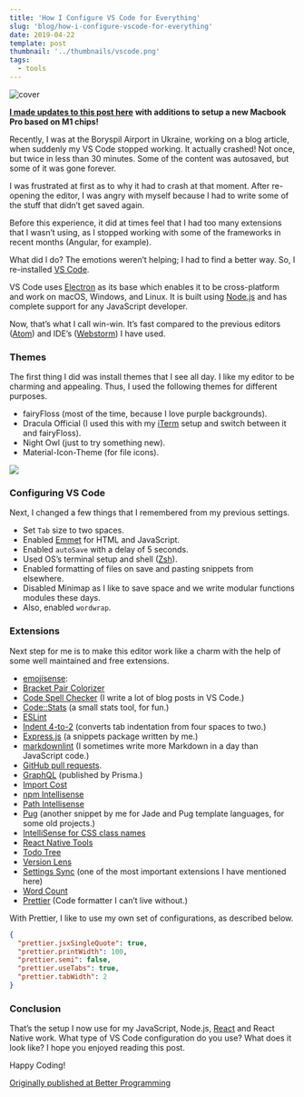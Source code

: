```yaml
---
title: 'How I Configure VS Code for Everything'
slug: 'blog/how-i-configure-vscode-for-everything'
date: 2019-04-22
template: post
thumbnail: '../thumbnails/vscode.png'
tags:
  - tools
---
```


![cover](https://i.imgur.com/hJ7W51N.jpg)

[**I made updates to this post here**](https://amanhimself.dev/blog/setup-macbook-m1/) **with additions to setup a new Macbook Pro based on M1 chips!**

Recently, I was at the Boryspil Airport in Ukraine, working on a blog article, when suddenly my VS Code stopped working. It actually crashed! Not once, but twice in less than 30 minutes. Some of the content was autosaved, but some of it was gone forever.

I was frustrated at first as to why it had to crash at that moment. After re-opening the editor, I was angry with myself because I had to write some of the stuff that didn’t get saved again.

Before this experience, it did at times feel that I had too many extensions that I wasn’t using, as I stopped working with some of the frameworks in recent months (Angular, for example).

What did I do? The emotions weren’t helping; I had to find a better way. So, I re-installed [VS Code](https://code.visualstudio.com/).

VS Code uses [Electron](https://electronjs.org/) as its base which enables it to be cross-platform and work on macOS, Windows, and Linux. It is built using [Node.js](https://nodejs.org/) and has complete support for any JavaScript developer.

Now, that’s what I call win-win. It’s fast compared to the previous editors ([Atom](https://atom.io/)) and IDE’s ([Webstorm](https://www.jetbrains.com/webstorm/)) I have used.

### Themes

The first thing I did was install themes that I see all day. I like my editor to be charming and appealing. Thus, I used the following themes for different purposes.

- fairyFloss (most of the time, because I love purple backgrounds).
- Dracula Official (I used this with my [iTerm](https://www.iterm2.com/) setup and switch between it and fairyFloss).
- Night Owl (just to try something new).
- Material-Icon-Theme (for file icons).

![](https://cdn-images-1.medium.com/max/800/1*7utI1vJayaK97t7lYhrv_A.jpeg)

### Configuring VS Code

Next, I changed a few things that I remembered from my previous settings.

- Set `Tab` size to two spaces.
- Enabled [Emmet](https://emmet.io/) for HTML and JavaScript.
- Enabled `autoSave` with a delay of 5 seconds.
- Used OS’s terminal setup and shell ([Zsh](https://ohmyz.sh/)).
- Enabled formatting of files on save and pasting snippets from elsewhere.
- Disabled Minimap as I like to save space and we write modular functions modules these days.
- Also, enabled `wordwrap`.

### Extensions

Next step for me is to make this editor work like a charm with the help of some well maintained and free extensions.

- [emojisense](https://marketplace.visualstudio.com/items?itemName=bierner.emojisense):
- [Bracket Pair Colorizer](https://marketplace.visualstudio.com/items?itemName=CoenraadS.bracket-pair-colorizer)
- [Code Spell Checker](https://marketplace.visualstudio.com/items?itemName=streetsidesoftware.code-spell-checker) (I write a lot of blog posts in VS Code.)
- [Code::Stats](https://codestats.net/) (a small stats tool, for fun.)
- [ESLint](https://eslint.org/)
- [Indent 4-to-2](https://marketplace.visualstudio.com/items?itemName=Compulim.indent4to2) (converts tab indentation from four spaces to two.)
- [Express.js](https://expressjs.com/) (a snippets package written by me.)
- [markdownlint](https://github.com/markdownlint/markdownlint) (I sometimes write more Markdown in a day than JavaScript code.)
- [GitHub pull requests](https://help.github.com/en/articles/about-pull-requests).
- [GraphQL](https://graphql.org/) (published by Prisma.)
- [Import Cost](https://marketplace.visualstudio.com/items?itemName=wix.vscode-import-cost)
- [npm Intellisense](https://marketplace.visualstudio.com/items?itemName=christian-kohler.npm-intellisense)
- [Path Intellisense](https://marketplace.visualstudio.com/items?itemName=christian-kohler.path-intellisense)
- [Pug](https://marketplace.visualstudio.com/items?itemName=amandeepmittal.pug) (another snippet by me for Jade and Pug template languages, for some old projects.)
- [IntelliSense for CSS class names](https://marketplace.visualstudio.com/items?itemName=Zignd.html-css-class-completion)
- [React Native Tools](https://marketplace.visualstudio.com/items?itemName=msjsdiag.vscode-react-native)
- [Todo Tree](https://marketplace.visualstudio.com/items?itemName=Gruntfuggly.todo-tree)
- [Version Lens](https://marketplace.visualstudio.com/items?itemName=pflannery.vscode-versionlens)
- [Settings Sync](https://marketplace.visualstudio.com/items?itemName=Shan.code-settings-sync) (one of the most important extensions I have mentioned here)
- [Word Count](https://marketplace.visualstudio.com/items?itemName=ms-vscode.wordcount)
- [Prettier](https://prettier.io/) (Code formatter I can’t live without.)

With Prettier, I like to use my own set of configurations, as described below.

```json
{
  "prettier.jsxSingleQuote": true,
  "prettier.printWidth": 100,
  "prettier.semi": false,
  "prettier.useTabs": true,
  "prettier.tabWidth": 2
}
```

### Conclusion

That’s the setup I now use for my JavaScript, Node.js, [React](https://reactjs.org/) and React Native work. What type of VS Code configuration do you use? What does it look like? I hope you enjoyed reading this post.

Happy Coding!

[Originally published at Better Programming](https://medium.com/better-programming/how-i-configure-vscode-for-everything-7df65a316a52)

